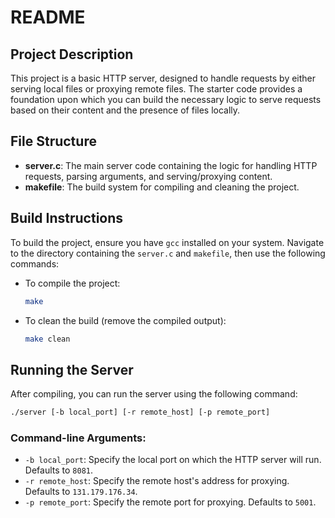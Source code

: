 # README

## Project Description

This project is a basic HTTP server, designed to handle requests by either serving local files or proxying remote files. The starter code provides a foundation upon which you can build the necessary logic to serve requests based on their content and the presence of files locally.

## File Structure

- **server.c**: The main server code containing the logic for handling HTTP requests, parsing arguments, and serving/proxying content.
- **makefile**: The build system for compiling and cleaning the project.

## Build Instructions

To build the project, ensure you have `gcc` installed on your system. Navigate to the directory containing the `server.c` and `makefile`, then use the following commands:

- To compile the project:
    ```bash
    make
    ```
  
- To clean the build (remove the compiled output):
    ```bash
    make clean
    ```

## Running the Server

After compiling, you can run the server using the following command:

```bash
./server [-b local_port] [-r remote_host] [-p remote_port]
```

### Command-line Arguments:

- `-b local_port`: Specify the local port on which the HTTP server will run. Defaults to `8081`.
- `-r remote_host`: Specify the remote host's address for proxying. Defaults to `131.179.176.34`.
- `-p remote_port`: Specify the remote port for proxying. Defaults to `5001`.
